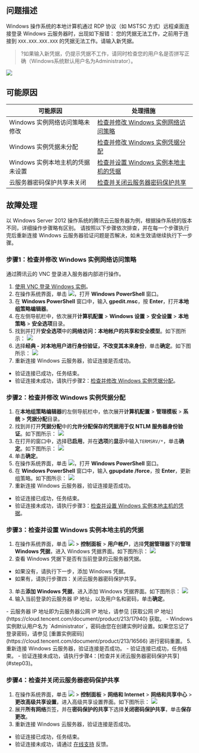 ## 问题描述

Windows 操作系统的本地计算机通过 RDP 协议（如 MSTSC 方式）远程桌面连接登录 Windows 云服务器时，出现如下报错：
您的凭据无法工作，之前用于连接到 `XXX.XXX.XXX.XXX` 的凭据无法工作。请输入新凭据。
>?如果输入新凭据，仍提示凭据不工作，请同时检查您的用户名是否拼写正确（Windows系统默认用户名为Administrator）。

![](https://main.qcloudimg.com/raw/74c6302cc36d82e5add5d9ea872d4572.png)
## 可能原因
<table>
<thead>
  <tr>
    <th>可能原因</th>
    <th>处理措施</th>
  </tr>
</thead>
<tbody>
  <tr>
    <td>Windows 实例网络访问策略未修改</td>
    <td ><a href="#eax">检查并修改 Windows 实例网络访问策略</a></td>
  </tr>
  <tr>
    <td>Windows 实例凭据未分配</td>
    <td><a href="#step01">检查并修改 Windows 实例凭据分配</a></td>
  </tr>
  <tr>
    <td>Windows 实例本地主机的凭据未设置</td>
    <td><a href="#step02">检查并设置 Windows 实例本地主机的凭据</a></td>
  </tr>
  <tr>
    <td>云服务器密码保护共享未关闭</td>
    <td><a href="#step03">检查并关闭云服务器密码保护共享</a></td>
  </tr>
</tbody>
</table>

## 故障处理

<dx-alert infotype="explain" title="">
以 Windows Server 2012 操作系统的腾讯云云服务器为例，根据操作系统的版本不同，详细操作步骤略有区别。
请按照以下步骤依次排查，并在每一个步骤执行完后重新连接 Windows 云服务器验证问题是否解决，如未生效请继续执行下一步骤。
</dx-alert>


 
### 步骤1：检查并修改 Windows 实例网络访问策略[](id:eax)
通过腾讯云的 VNC 登录进入服务器内部进行操作。
1. [使用 VNC 登录 Windows 实例](https://cloud.tencent.com/document/product/213/35704)。
2. 在操作系统界面，单击 <img src="https://main.qcloudimg.com/raw/f0c84862ef30956c201c3e7c85a26eec.png" style="margin: 0;">，打开 **Windows PowerShell** 窗口。
3. 在 **Windows PowerShell** 窗口中，输入 **gpedit.msc**，按 **Enter**，打开**本地组策略编辑器**。
4. 在左侧导航栏中，依次展开**计算机配置** > **Windows 设置** > **安全设置** > **本地策略** > **安全选项**目录。
5. 找到并打开**安全选项**中的**网络访问：本地帐户的共享和安全模型**。如下图所示：
![](https://main.qcloudimg.com/raw/183e8050ea081cb4634f0d3b8ef90d0a.png)
6. 选择**经典 - 对本地用户进行身份验证，不改变其本来身份**，单击**确定**。如下图所示：
![](https://main.qcloudimg.com/raw/51dd491d451560dd0d963fb35335405e.png)
7. 重新连接 Windows 云服务器，验证连接是否成功。
 - 验证连接已成功，任务结束。
 - 验证连接未成功，请执行步骤2：[检查并修改 Windows 实例凭据分配](#step01)。

### 步骤2：检查并修改 Windows 实例凭据分配[](id:step01)
1. 在**本地组策略编辑器**的左侧导航栏中，依次展开**计算机配置** > **管理模板** > **系统** > **凭据分配**目录。
2. 找到并打开**凭据分配**中的**允许分配保存的凭据用于仅 NTLM 服务器身份验证**。如下图所示：
![](https://main.qcloudimg.com/raw/10eeb0291b2a4fd91c316c39b523370d.png)
3. 在打开的窗口中，选择**已启用**，并在**选项**的**显示**中输入`TERMSRV/*`，单击**确定**。如下图所示：
![](https://main.qcloudimg.com/raw/98ae861b892233e481d5c52f89ccb333.png)
4. 单击**确定**。
5. 在操作系统界面，单击 <img src="https://main.qcloudimg.com/raw/f0c84862ef30956c201c3e7c85a26eec.png" style="margin: 0;">，打开 **Windows PowerShell** 窗口。
6. 在 **Windows PowerShell** 窗口中，输入 **gpupdate /force**，按 **Enter**，更新组策略。如下图所示：
![](https://main.qcloudimg.com/raw/077166adce1756333626312a0d3531cc.png)
7. 重新连接 Windows 云服务器，验证连接是否成功。
 - 验证连接已成功，任务结束。
 - 验证连接未成功，请执行步骤3：[检查并设置 Windows 实例本地主机的凭据](#step02)。

### 步骤3：检查并设置 Windows 实例本地主机的凭据[](id:step02)
1. 在操作系统界面，单击 <img src="https://main.qcloudimg.com/raw/87d894e564b7e837d9f478298cf2e292.png" style="margin: 0;"> >  **控制面板** > **用户帐户**，选择**凭据管理器**下的**管理 Windows 凭据**，进入 Windows 凭据界面。如下图所示：
![](https://main.qcloudimg.com/raw/32f4e4d6ec88ddea583cf452b830e597.png)
2. 查看 Windows 凭据下是否有当前登录的云服务器凭据。
 - 如果没有，请执行下一步，添加 Windows 凭据。
 - 如果有，请执行步骤四：关闭云服务器密码保护共享。
3. 单击**添加 Windows 凭据**，进入添加 Windows 凭据界面。如下图所示：
![](https://main.qcloudimg.com/raw/724a1b20fe2560f2c047082c32f18161.png)
4. 输入当前登录的云服务器 IP 地址，以及用户名和密码，单击**确定**。
<dx-alert infotype="explain" title="">
- 云服务器 IP 地址即为云服务器公网 IP 地址，请参见 [获取公网 IP 地址](https://cloud.tencent.com/document/product/213/17940) 获取。
- Windows 实例默认用户名为 `Administrator`，密码由您在创建实例时设置。如果您忘记了登录密码，请参见 [重置实例密码](https://cloud.tencent.com/document/product/213/16566) 进行密码重置。
</dx-alert>
5. 重新连接 Windows 云服务器，验证连接是否成功。
 - 验证连接已成功，任务结束。
 - 验证连接未成功，请执行步骤4：[检查并关闭云服务器密码保护共享](#step03)。


### 步骤4：检查并关闭云服务器密码保护共享[](id:step03)
1. 在操作系统界面，单击 <img src="https://main.qcloudimg.com/raw/87d894e564b7e837d9f478298cf2e292.png" style="margin: 0;"> >  **控制面板** > **网络和 Internet** > **网络和共享中心** > **更改高级共享设置**，进入高级共享设置界面。如下图所示：
![](https://main.qcloudimg.com/raw/cc6b96db18a04e3e4c16f953df362b62.png)
2. 展开**所有网络**页签，并在**密码保护的共享**下选择**关闭密码保护共享**，单击**保存更改**。
3. 重新连接 Windows 云服务器，验证连接是否成功。
 - 验证连接已成功，任务结束。
 - 验证连接未成功，请通过 [在线支持](https://cloud.tencent.com/online-service?from=doc_213) 反馈。

